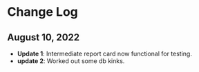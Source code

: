 # Change Log
## August 10, 2022
- **Update 1**: Intermediate report card now functional for testing.
- **update 2**: Worked out some db kinks.